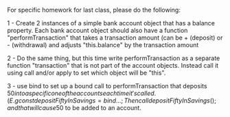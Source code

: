 For specific homework for last class, please do the following: 
 
1 - Create 2 instances of a simple bank account object that has a balance property. Each bank account object should also have a function "performTransaction" that takes a transaction amount (can be + (deposit) or - (withdrawal) and adjusts "this.balance" by the transaction amount  

2 - Do the same thing, but this time write performTransaction as a separate function "transaction" that is not part of the account objects. Instead call it using call and/or apply to set which object will be "this".

3 - use bind to set up a bound call to performTransaction that deposits $50 into a specific one of the accounts each time it's called. (E.g const depositFiftyInSavings = bind...; Then call depositFiftyInSavings(); and that will cause$50 to be added to an account.
